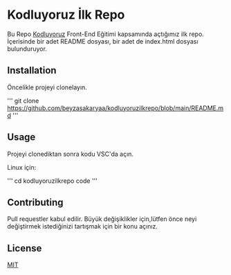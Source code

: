 # Kodluyoruz İlk Repo
Bu Repo [Kodluyoruz](https://www.kodluyoruz.org/) Front-End Eğitimi kapsamında açtığımız ilk repo. İçerisinde bir adet README dosyası, bir adet de index.html dosyası bulunduruyor.

## Installation
Öncelikle projeyi clonelayın.

'''
git clone https://github.com/beyzasakaryaa/kodluyoruzilkrepo/blob/main/README.md
'''

## Usage
Projeyi clonediktan sonra kodu VSC'da açın.

Linux için:

'''
 cd kodluyoruzilkrepo
 code
'''

## Contributing
Pull requestler kabul edilir. Büyük değişiklikler için,lütfen önce neyi değiştirmek istediğinizi tartışmak için bir konu açınız.


## License
[MIT](https://www.mit.gov.tr/)